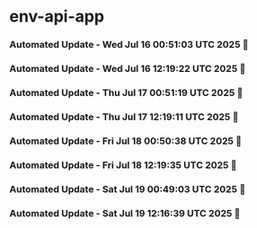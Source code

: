 # env-api-app

### Automated Update - Wed Jul 16 00:51:03 UTC 2025 🚀


### Automated Update - Wed Jul 16 12:19:22 UTC 2025 🚀


### Automated Update - Thu Jul 17 00:51:19 UTC 2025 🚀


### Automated Update - Thu Jul 17 12:19:11 UTC 2025 🚀


### Automated Update - Fri Jul 18 00:50:38 UTC 2025 🚀


### Automated Update - Fri Jul 18 12:19:35 UTC 2025 🚀


### Automated Update - Sat Jul 19 00:49:03 UTC 2025 🚀


### Automated Update - Sat Jul 19 12:16:39 UTC 2025 🚀
